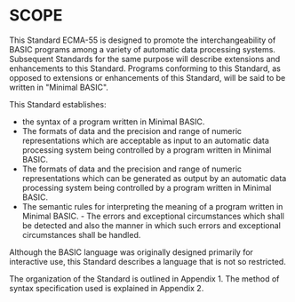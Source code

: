 # SCOPE
This Standard ECMA-55 is designed to promote the interchangeability of BASIC programs among a variety of automatic data processing systems. Subsequent Standards for the same purpose will describe extensions and enhancements to this Standard. Programs 
conforming to this Standard, as opposed to extensions or enhancements of this Standard, will be said to be written in "Minimal BASIC".

This Standard establishes:

- the syntax of a program written in Minimal BASIC.
- The formats of data and the precision and range of numeric representations which are acceptable as input to an automatic data processing system being controlled by a program written in Minimal BASIC.
- The formats of data and the precision and range of numeric representations which can be generated as output by an automatic data processing system being controlled by a program written in Minimal BASIC.
- The semantic rules for interpreting the meaning of a program written in Minimal BASIC. - The errors and exceptional circumstances which shall be detected and also the manner in which such errors and exceptional circumstances shall be handled. 

Although the BASIC language was originally designed primarily for 
interactive use, this Standard describes a language that is not 
so restricted.

The organization of the Standard is outlined in Appendix 1. The 
method of syntax specification used is explained in Appendix 2.
